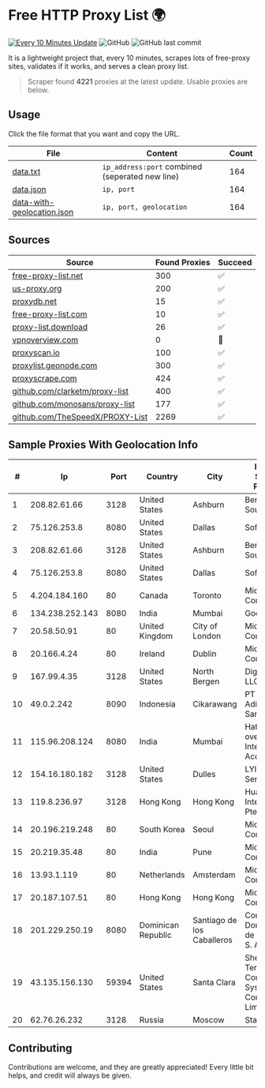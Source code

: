 
# Free HTTP Proxy List 🌍

[![Every 10 Minutes Update](https://github.com/mertguvencli/http-proxy-list/actions/workflows/main.yml/badge.svg?branch=main)](https://github.com/mertguvencli/http-proxy-list/actions/workflows/main.yml)
![GitHub](https://img.shields.io/github/license/mertguvencli/http-proxy-list)
![GitHub last commit](https://img.shields.io/github/last-commit/mertguvencli/http-proxy-list)

It is a lightweight project that, every 10 minutes, scrapes lots of free-proxy sites, validates if it works, and serves a clean proxy list.


> Scraper found **4221** proxies at the latest update. Usable proxies are below.

## Usage

Click the file format that you want and copy the URL.


|File|Content|Count|
|----|-------|-----|
|[data.txt](https://raw.githubusercontent.com/mertguvencli/http-proxy-list/main/proxy-list/data.txt)|`ip_address:port` combined (seperated new line)|164|
|[data.json](https://raw.githubusercontent.com/mertguvencli/http-proxy-list/main/proxy-list/data.json)|`ip, port`|164|
|[data-with-geolocation.json](https://raw.githubusercontent.com/mertguvencli/http-proxy-list/main/proxy-list/data-with-geolocation.json)|`ip, port, geolocation`|164|

## Sources

|Source|Found Proxies|Succeed|
|------|-------------|-------|
|[free-proxy-list.net](https://free-proxy-list.net)|300|✅|
|[us-proxy.org](https://www.us-proxy.org)|200|✅|
|[proxydb.net](http://proxydb.net)|15|✅|
|[free-proxy-list.com](https://free-proxy-list.com/?page=&port=&type%5B%5D=http&type%5B%5D=https&up_time=0&search=Search)|10|✅|
|[proxy-list.download](https://www.proxy-list.download/HTTP)|26|✅|
|[vpnoverview.com](https://vpnoverview.com/privacy/anonymous-browsing/free-proxy-servers)|0|🚫|
|[proxyscan.io](https://www.proxyscan.io)|100|✅|
|[proxylist.geonode.com](https://proxylist.geonode.com/api/proxy-list?limit=300&page=1&sort_by=lastChecked&sort_type=desc&protocols=http,https)|300|✅|
|[proxyscrape.com](https://api.proxyscrape.com/v2/?request=displayproxies&protocol=http&timeout=10000&country=all&ssl=all&anonymity=all)|424|✅|
|[github.com/clarketm/proxy-list](https://raw.githubusercontent.com/clarketm/proxy-list/master/proxy-list-raw.txt)|400|✅|
|[github.com/monosans/proxy-list](https://raw.githubusercontent.com/monosans/proxy-list/main/proxies/http.txt)|177|✅|
|[github.com/TheSpeedX/PROXY-List](https://raw.githubusercontent.com/TheSpeedX/PROXY-List/master/http.txt)|2269|✅|


## Sample Proxies With Geolocation Info

|#|Ip|Port|Country|City|Internet Service Provider|
|-|--|----|-------|----|-------------------------|
|1|208.82.61.66|3128|United States|Ashburn|Bernardi Sounds|
|2|75.126.253.8|8080|United States|Dallas|SoftLayer|
|3|208.82.61.66|3128|United States|Ashburn|Bernardi Sounds|
|4|75.126.253.8|8080|United States|Dallas|SoftLayer|
|5|4.204.184.160|80|Canada|Toronto|Microsoft Corporation|
|6|134.238.252.143|8080|India|Mumbai|Google LLC|
|7|20.58.50.91|80|United Kingdom|City of London|Microsoft Corporation|
|8|20.166.4.24|80|Ireland|Dublin|Microsoft Corporation|
|9|167.99.4.35|3128|United States|North Bergen|DigitalOcean, LLC|
|10|49.0.2.242|8090|Indonesia|Cikarawang|PT Usaha Adi Sanggoro|
|11|115.96.208.124|8080|India|Mumbai|Hathway IP over Cable Internet Access|
|12|154.16.180.182|3128|United States|Dulles|LYIT Internet Services|
|13|119.8.236.97|3128|Hong Kong|Hong Kong|Huawei International Pte. Ltd.|
|14|20.196.219.248|80|South Korea|Seoul|Microsoft Corporation|
|15|20.219.35.48|80|India|Pune|Microsoft Corporation|
|16|13.93.1.119|80|Netherlands|Amsterdam|Microsoft Corporation|
|17|20.187.107.51|80|Hong Kong|Hong Kong|Microsoft Corporation|
|18|201.229.250.19|8080|Dominican Republic|Santiago de los Caballeros|Compañía Dominicana de Teléfonos S. A.|
|19|43.135.156.130|59394|United States|Santa Clara|Shenzhen Tencent Computer Systems Company Limited|
|20|62.76.26.232|3128|Russia|Moscow|Start LLC|



## Contributing

Contributions are welcome, and they are greatly appreciated! Every
little bit helps, and credit will always be given.

